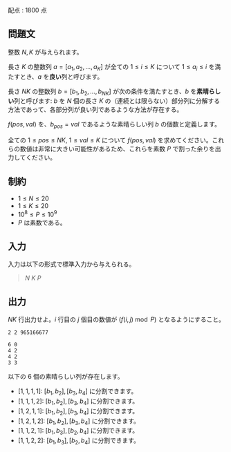 配点 : $1800$ 点

## 問題文

整数 $N, K$ が与えられます。

長さ $K$ の整数列 $a=[a_1, a_2, \ldots, a_K]$ が全ての $1 \le i \le K$ について $1 \le a_i \le i$ を満たすとき、$a$ を**良い**列と呼びます。

長さ $NK$ の整数列 $b=[b_1, b_2, \ldots, b_{NK}]$ が次の条件を満たすとき、$b$ を**素晴らしい**列と呼びます: $b$ を $N$ 個の長さ $K$ の（連続とは限らない）部分列に分解する方法であって、各部分列が良い列であるような方法が存在する。

$f(pos, val)$ を、$b_{pos}=val$ であるような素晴らしい列 $b$ の個数と定義します。

全ての $1\le pos \le NK$, $1 \le val \le K$ について $f(pos, val)$ を求めてください。これらの数値は非常に大きい可能性があるため、これらを素数 $P$ で割った余りを出力してください。

## 制約

- $1 \le N \le 20$
- $1 \le K \le 20$
- $10^8 \le P \le 10^9$
- $P$ は素数である。

## 入力

入力は以下の形式で標準入力から与えられる。

> $N$ $K$ $P$

## 出力

$NK$ 行出力せよ。$i$ 行目の $j$ 個目の数値が $(f(i, j) \bmod P)$ となるようにすること。

```input1
2 2 965166677
```

```output1
6 0 
4 2 
4 2 
3 3
```

以下の $6$ 個の素晴らしい列が存在します。

- $[1, 1, 1, 1]$: $[b_1, b_2], [b_3, b_4]$ に分割できます。
- $[1, 1, 1, 2]$: $[b_1, b_2], [b_3, b_4]$ に分割できます。
- $[1, 2, 1, 1]$: $[b_1, b_2], [b_3, b_4]$ に分割できます。
- $[1, 2, 1, 2]$: $[b_1, b_2], [b_3, b_4]$ に分割できます。
- $[1, 1, 2, 1]$: $[b_1, b_3], [b_2, b_4]$ に分割できます。
- $[1, 1, 2, 2]$: $[b_1, b_3], [b_2, b_4]$ に分割できます。